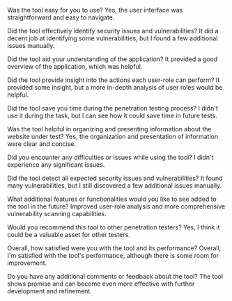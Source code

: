 Was the tool easy for you to use?
Yes, the user interface was straightforward and easy to navigate.

Did the tool effectively identify security issues and vulnerabilities?
It did a decent job at identifying some vulnerabilities, but I found a few additional issues manually.

Did the tool aid your understanding of the application?
It provided a good overview of the application, which was helpful.

Did the tool provide insight into the actions each user-role can perform?
It provided some insight, but a more in-depth analysis of user roles would be helpful.

Did the tool save you time during the penetration testing process?
I didn't use it during the task, but I can see how it could save time in future tests.

Was the tool helpful in organizing and presenting information about the website under test?
Yes, the organization and presentation of information were clear and concise.

Did you encounter any difficulties or issues while using the tool?
I didn't experience any significant issues.

Did the tool detect all expected security issues and vulnerabilities?
It found many vulnerabilities, but I still discovered a few additional issues manually.

What additional features or functionalities would you like to see added to the tool in the future?
Improved user-role analysis and more comprehensive vulnerability scanning capabilities.

Would you recommend this tool to other penetration testers?
Yes, I think it could be a valuable asset for other testers.

Overall, how satisfied were you with the tool and its performance?
Overall, I'm satisfied with the tool's performance, although there is some room for improvement.

Do you have any additional comments or feedback about the tool?
The tool shows promise and can become even more effective with further development and refinement.